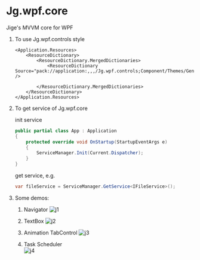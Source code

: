 # Jg.wpf.core
Jige's MVVM core for WPF

1. To use Jg.wpf.controls style
    ```xaml
    <Application.Resources>
        <ResourceDictionary>
            <ResourceDictionary.MergedDictionaries>
                <ResourceDictionary Source="pack://application:,,,/Jg.wpf.controls;Component/Themes/Generic.xaml" />

            </ResourceDictionary.MergedDictionaries>
        </ResourceDictionary>
    </Application.Resources>
    ```    

2. To get service of Jg.wpf.core

    init service
    ```cs
    public partial class App : Application
    {
        protected override void OnStartup(StartupEventArgs e)
        {
            ServiceManager.Init(Current.Dispatcher);
        }
    }
    ```
    get service, e.g.
    ```cs
    var fileService = ServiceManager.GetService<IFileService>();
    ```

3. Some demos:
   1) Navigator
    ![j1](https://github.com/sudazf/Jg.wpf.core/assets/3366672/c5f3c15f-48ac-4ff1-9d33-736eeeb84c7d)

   2) TextBox
    ![j2](https://github.com/sudazf/Jg.wpf.core/assets/3366672/1858608d-c49d-4213-8709-abe6cbbcc345)

   3) Animation TabControl
    ![j3](https://github.com/sudazf/Jg.wpf.core/assets/3366672/203001d7-cb3a-497a-b17e-11484247977e)
    
   4) Task Scheduler  
    ![j4](https://github.com/sudazf/Jg.wpf.core/assets/3366672/5d4ca92b-51ec-46af-83ec-bdf8a98cd138)




